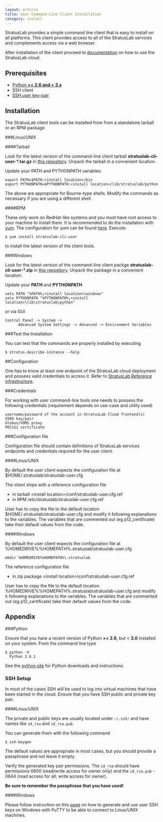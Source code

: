 ```yaml
---
layout: article
title: User Command-Line Client Installation
category: install
---
```


StratusLab provides a simple command line client that is easy to install on
all platforms. This client provides access to all of the StratusLab services
and complements access via a web browser.

After installation of the client proceed to [documentation][doku] on how to use 
the StratusLab cloud.

Prerequisites
-------------

+ [Python **>= 2.6 and < 3.x**](#pythoncheck)
+ SSH client
+ [SSH user key-pair](#sshkeypair)

Installation
------------

The StratusLab client tools can be installed from from a standalone tarball 
or an RPM package.

###Linux/UNIX

####Tarball

Look for the latest version of the command-line client tarball 
**stratuslab-cli-user-\*.tar.gz** in [this repository][cli-user-repo]. 
Unpack the tarball in a convenient location.

Update your PATH and PYTHONPATH variables:

    export PATH=$PATH:<install location>/bin
    export PYTHONPATH=$PYTHONPATH:<install location>/lib/stratuslab/python

The above are appropriate for Bourne-type shells. Modify the commands as
necessary if you are using a different shell.

####RPM

These only work on RedHat-like systems and you must have root access to your
machine to install them. It is recommended to do the installation with
[yum][yum]. The configuration for yum can be found
[here][yum-config]. Execute:

    $ yum install stratuslab-cli-user

to install the latest version of the client tools.

###Windows

Look for the latest version of the command-line client packge 
**stratuslab-cli-user-\*.zip** in [this repository][cli-user-repo]. 
Unpack the package in a convenient location.

Update your **PATH** and **PYTHONPATH**

    setx PATH "%PATH%;<install location>\windows"
    setx PYTHONPATH "%PYTHONPATH%;<install location>\lib\stratuslab\python"

or via GUI

    Control Panel -> System -> 
          Advanced System Settings -> Advanced -> Environment Variables

###Test the Installation

You can test that the commands are properly installed by executing

    $ stratus-describe-instance --help

##<a id="config">Configuration</a>

One has to know at least one endpoint of the StratusLab cloud deployment and possess 
valid credentials to access it. Refer to 
[StratusLab Reference infrastructure][sl-ref-infra].

###Credentials

For working with user command-line tools one needs to possess the following 
credentials (requirement depends on use-case and utility used)

    username/password of the account in StratusLab Cloud frontend(s)
    X509 key/pair
    Globus/VOMS proxy
    PKCS12 certificate

###Configuration file

Configuration file should contain definitions of StratusLab services endpoints and 
credentials required for the user client.

####Linux/UNIX

By default the user client expects the configuration file at 
$HOME/.stratuslab/stratuslab-user.cfg

The client ships with a reference configuration file

* in tarball &lt;install location&gt;/conf/stratuslab-user.cfg.ref 
* in RPM /etc/stratuslab/stratuslab-user.cfg.ref 

User has to copy the file to the default location 
$HOME/.stratuslab/stratuslab-user.cfg and modify it following explanations to 
the variables. The variables that are commented out (eg p12_certificate) take 
their default values from the code.

####Windows

By default the user client expects the configuration file at 
%HOMEDRIVE%%HOMEPATH%\.stratuslab\stratuslab-user.cfg

    mkdir %HOMEDRIVE%%HOMEPATH%\.stratuslab

The reference configuration file 

* in zip package &lt;install location&gt;\conf\stratuslab-user.cfg.ref

User has to copy the file to the default location 
%HOMEDRIVE%%HOMEPATH%\.stratuslab\stratuslab-user.cfg and modify it following 
explanations to the variables. The variables that are commented out 
(eg p12_certificate) take their default values from the code.

Appendix
--------

###<a id="pythoncheck">Python</a>

Ensure that you have a recent version of Python **>= 2.6**, but < **3.0** 
installed on your system. From the command line type

    $ python -V
      Python 2.6.1

See the [python site][python] for Python downloads and instructions.

### <a id="sshkeypair">SSH Setup</a>

In most of the cases SSH will be used to log into virtual machines that have
been started in the cloud. Ensure that you have SSH public and private
key pair.

####Linux/UNIX

The private and public keys are usually located under `~/.ssh/` and have names 
like `id_rsa` and `id_rsa.pub`.

You can generate them with the following command

    $ ssh-keygen

The default values are appropriate in most cases, but you should provide a
passphrase and not leave it empty.

Verify the generated key pair permissions. The `id_rsa` should have permissions 
0600 (read/write access for owner only) and the `id_rsa.pub` - 0644 (read 
access for all; write access for owner).

**Be sure to remember the passphrase that you have used!**

####Windows

Please follow instruction on this [page][amazon-ssh] on how to generate and 
use user SSH keys on Windows with PuTTY to be able to connect to Linux/UNIX 
machines.

[python]: http://python.org/
[yum]: http://yum.baseurl.org/
[yum-config]: http://yum.stratuslab.eu/
[cli-user-repo]: http://repo.stratuslab.eu:8081/content/repositories/centos-6.2-releases/eu/stratuslab/pkgs/stratuslab-cli-user-pkg/
[amazon-ssh]: http://docs.amazonwebservices.com/AWSEC2/latest/UserGuide/putty.html
[doku]: /documentation/
[sl-ref-infra]: /try%20it/2012/02/10/try-reference-cloud-infrastructures.html
